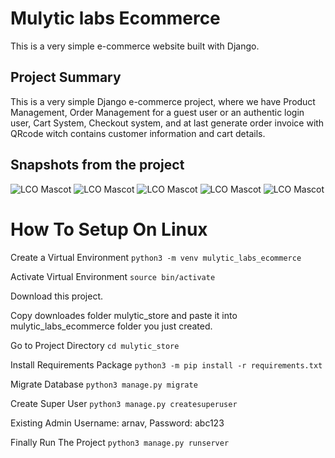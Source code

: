 # Mulytic labs Ecommerce
This is a very simple e-commerce website built with Django.

## Project Summary
This is a very simple Django e-commerce project, where we have Product Management, Order Management for a guest user or an authentic login user, Cart System, Checkout system, and at last generate order invoice with QRcode witch contains customer information and cart details. 

## Snapshots from the project
![LCO Mascot](http://ec2-54-237-160-80.compute-1.amazonaws.com/profilepic/11.png "LCO")
![LCO Mascot](http://ec2-54-237-160-80.compute-1.amazonaws.com/profilepic/22.png "LCO")
![LCO Mascot](http://ec2-54-237-160-80.compute-1.amazonaws.com/profilepic/33.png "LCO")
![LCO Mascot](http://ec2-54-237-160-80.compute-1.amazonaws.com/profilepic/55.png "LCO")
![LCO Mascot](http://ec2-54-237-160-80.compute-1.amazonaws.com/profilepic/66.png "LCO")

# How To Setup On Linux

Create a Virtual Environment `python3 -m venv mulytic_labs_ecommerce`

Activate Virtual Environment `source bin/activate`

Download this project.

Copy downloades folder mulytic_store and paste it into mulytic_labs_ecommerce folder you just created. 

Go to Project Directory `cd mulytic_store`

Install Requirements Package `python3 -m pip install -r requirements.txt`

Migrate Database `python3 manage.py migrate`

Create Super User `python3 manage.py createsuperuser`

Existing Admin Username: arnav, Password: abc123

Finally Run The Project `python3 manage.py runserver`



